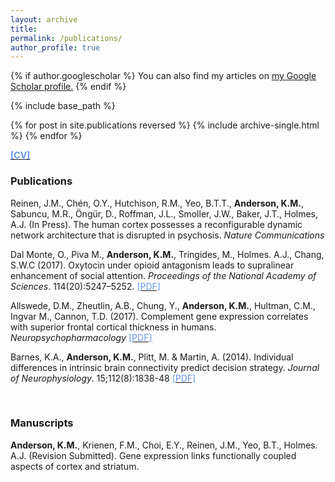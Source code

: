 ```yaml
---
layout: archive
title: 
permalink: /publications/
author_profile: true
---
```


{% if author.googlescholar %}
  You can also find my articles on <u><a href="{{author.googlescholar}}">my Google Scholar profile</a>.</u>
{% endif %}

{% include base_path %}

{% for post in site.publications reversed %}
  {% include archive-single.html %}
{% endfor %}

[<span style="color:CornflowerBlue">**[CV]**</span>](https://drive.google.com/file/d/1VURUtvFqnjqZzCgxNfbweZ7upwD3IM7t/view?usp=sharing)


### Publications

Reinen, J.M., Chén, O.Y., Hutchison, R.M., Yeo, B.T.T., **Anderson, K.M.**, Sabuncu, M.R., Öngür, D., Roffman, J.L., Smoller, J.W., Baker, J.T., Holmes, A.J. (In Press). The human cortex possesses a reconfigurable dynamic network architecture that is disrupted in psychosis. *Nature Communications*

Dal Monte, O., Piva M., **Anderson, K.M.**, Tringides, M., Holmes. A.J., Chang, S.W.C (2017). Oxytocin under opioid antagonism leads to supralinear enhancement of social attention. *Proceedings of the National Academy of Sciences*. 114(20):5247–5252.  [<span style="color:CornflowerBlue">[PDF]</span>](https://drive.google.com/file/d/16epXmSD4h4MgzZbYdVHkjYpf1EV9rb0B/view?usp=sharing)

Allswede, D.M., Zheutlin, A.B., Chung, Y., **Anderson, K.M.**, Hultman, C.M., Ingvar M., Cannon, T.D. (2017). Complement gene expression correlates with superior frontal cortical thickness in humans. *Neuropsychopharmacology*  [<span style="color:CornflowerBlue">[PDF]</span>](https://drive.google.com/file/d/11fvIaetNyoK-wh4WX6XxNaMSy8WZ_BgH/view?usp=sharing)

Barnes, K.A., **Anderson, K.M.**, Plitt, M. & Martin, A. (2014). Individual differences in intrinsic brain connectivity predict decision strategy. *Journal of Neurophysiology*. 15;112(8):1838-48  [<span style="color:CornflowerBlue">[PDF]</span>](https://drive.google.com/file/d/13FHVNHbipSNIzrBR_w68AoLH823pA4qD/view?usp=sharing)

<br />

### Manuscripts
**Anderson, K.M.**, Krienen, F.M., Choi, E.Y., Reinen, J.M., Yeo, B.T., Holmes. A.J. (Revision Submitted). Gene expression links functionally coupled aspects of cortex and striatum.




